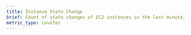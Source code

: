 ```yaml
---
title: Instance State Change
brief: Count of state changes of EC2 instances in the last minute.
metric_type: counter
---
```


